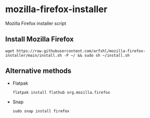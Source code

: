 # mozilla-firefox-installer
Mozilla Firefox installer script
## Install Mozilla Firefox

    wget https://raw.githubusercontent.com/arfshl/mozilla-firefox-installer/main/install.sh -P ~/ && sudo sh ~/install.sh
 
## Alternative methods
- Flatpak

      flatpak install flathub org.mozilla.firefox

- Snap

      sudo snap install firefox


